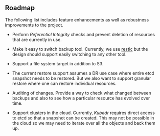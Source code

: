 ## Roadmap

The following list includes feature enhancements as well as
robustness improvements to the project.

- Perform *Referential Integrity* checks and prevent deletion of
  resources that are currently in use.

- Make it easy to switch backup tool. Currently, we use
  [restic](https://restic.net) but the design should support easily
  switching to any other tool.

- Support a file system target in addition to S3.

- The current restore support assumes a DR use case where entire etcd
  snapshot needs to be restored. But we also want to support granular
  restore where one can restore individual resources.

- Auditing of changes. Provide a way to check what changed between
  backups and also to see how a particular resource has evolved over
  time.

- Support clusters in the cloud. Currently, *Kubedr* requires direct
  access to etcd so that a snapshot can be created. This may not be
  possible in the cloud so we may need to iterate over all the
  objects and back them up.
